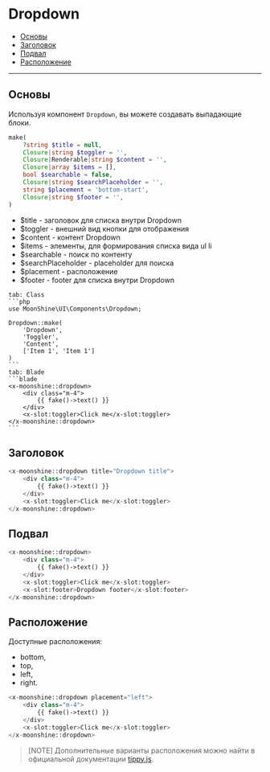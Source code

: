 # Dropdown

- [Основы](#basics)
- [Заголовок](#heading)
- [Подвал](#footer)
- [Расположение](#location)

---

<a name="basics"></a>
## Основы

Используя компонент `Dropdown`, вы можете создавать выпадающие блоки.

```php
make(
    ?string $title = null,
    Closure|string $toggler = '',
    Closure|Renderable|string $content = '',
    Closure|array $items = [],
    bool $searchable = false,
    Closure|string $searchPlaceholder = '',
    string $placement = 'bottom-start',
    Closure|string $footer = '',
)
```

- $title - заголовок для списка внутри Dropdown
- $toggler - внешний вид кнопки для отображения
- $content - контент Dropdown
- $items - элементы, для формирования списка вида ul li
- $searchable - поиск по контенту
- $searchPlaceholder - placeholder для поиска
- $placement - расположение
- $footer - footer для списка внутри Dropdown


~~~tabs
tab: Class
```php
use MoonShine\UI\Components\Dropdown;

Dropdown::make(
    'Dropdown', 
    'Toggler', 
    'Content', 
    ['Item 1', 'Item 1']
)
```
tab: Blade
```blade
<x-moonshine::dropdown>
    <div class="m-4">
        {{ fake()->text() }}
    </div>
    <x-slot:toggler>Click me</x-slot:toggler>
</x-moonshine::dropdown>
```
~~~

<a name="heading"></a>
## Заголовок

```php
<x-moonshine::dropdown title="Dropdown title">
    <div class="m-4">
        {{ fake()->text() }}
    </div>
    <x-slot:toggler>Click me</x-slot:toggler>
</x-moonshine::dropdown>
```

<a name="footer"></a>
## Подвал

```php
<x-moonshine::dropdown>
    <div class="m-4">
        {{ fake()->text() }}
    </div>
    <x-slot:toggler>Click me</x-slot:toggler>
    <x-slot:footer>Dropdown footer</x-slot:footer>
</x-moonshine::dropdown>
```

<a name="location"></a>
## Расположение

Доступные расположения:

- bottom,
- top,
- left,
- right.

```php
<x-moonshine::dropdown placement="left">
    <div class="m-4">
        {{ fake()->text() }}
    </div>
    <x-slot:toggler>Click me</x-slot:toggler>
</x-moonshine::dropdown>
```

> [NOTE]
> Дополнительные варианты расположения можно найти в официальной документации [tippy.js](https://atomiks.github.io/tippyjs/v6/all-props/#placement).